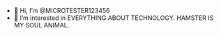 - 👋 Hi, I’m @MICROTESTER123456
- 👀 I’m interested in EVERYTHING ABOUT TECHNOLOGY.
HAMSTER IS MY SOUL ANIMAL. 


<!---
MICROTESTER123456/MICROTESTER123456 is a ✨ special ✨ repository because its `README.md` (this file) appears on your GitHub profile.
You can click the Preview link to take a look at your changes.
--->
